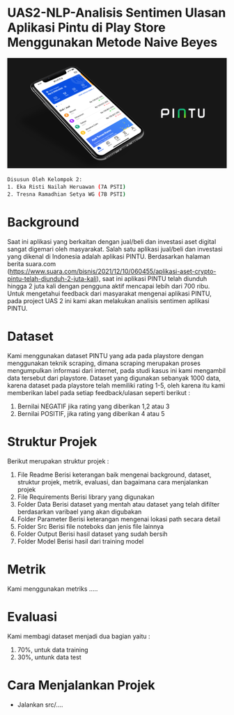 # UAS2-NLP-Analisis Sentimen Ulasan Aplikasi Pintu di Play Store Menggunakan Metode Naive Beyes

![logo](Src/logo.png)


```bash 
Disusun Oleh Kelompok 2: 
1. Eka Risti Nailah Heruawan (7A PSTI)
2. Tresna Ramadhian Setya WG (7B PSTI)
```

# Background
Saat ini aplikasi yang berkaitan dengan jual/beli dan investasi aset digital sangat digemari oleh masyarakat. Salah satu aplikasi jual/beli dan investasi yang dikenal di Indonesia adalah aplikasi PINTU. Berdasarkan halaman berita suara.com (https://www.suara.com/bisnis/2021/12/10/060455/aplikasi-aset-crypto-pintu-telah-diunduh-2-juta-kali), saat ini aplikasi PINTU telah diunduh hingga 2 juta kali dengan pengguna aktif mencapai lebih dari 700 ribu. Untuk mengetahui feedback dari masyarakat mengenai aplikasi PINTU, pada project UAS 2 ini kami akan melakukan analisis sentimen aplikasi PINTU. 


# Dataset
Kami menggunakan dataset PINTU yang ada pada playstore dengan menggunakan teknik scraping, dimana scraping merupakan proses mengumpulkan informasi dari internet, pada studi kasus ini kami mengambil data tersebut dari playstore. Dataset yang digunakan sebanyak 1000 data, karena dataset pada playstore telah memiliki rating 1-5, oleh karena itu kami memberikan label pada setiap feedback/ulasan seperti berikut :
1. Bernilai NEGATIF jika rating yang diberikan 1,2 atau 3
2. Bernilai POSITIF, jika rating yang diberikan 4 atau 5


# Struktur Projek
Berikut merupakan struktur projek :
1. File Readme 
   Berisi keterangan baik mengenai background, dataset, struktur projek, metrik, evaluasi, dan bagaimana cara menjalankan projek
2. File Requirements
   Berisi library yang digunakan
4. Folder Data
   Berisi dataset yang mentah atau dataset yang telah difilter berdasarkan varibael yang akan digubakan
3. Folder Parameter 
   Berisi keterangan mengenai lokasi path secara detail
4. Folder Src
   Berisi file noteboks dan jenis file lainnya
5. Folder Output 
   Berisi hasil dataset yang sudah bersih
6. Folder Model 
   Berisi hasil dari training model 
  
  
# Metrik 
Kami menggunakan metriks .....


# Evaluasi
Kami membagi dataset menjadi dua bagian yaitu :
1. 70%, untuk data training
2. 30%, untunk data test


# Cara Menjalankan Projek 
- Jalankan src/....
